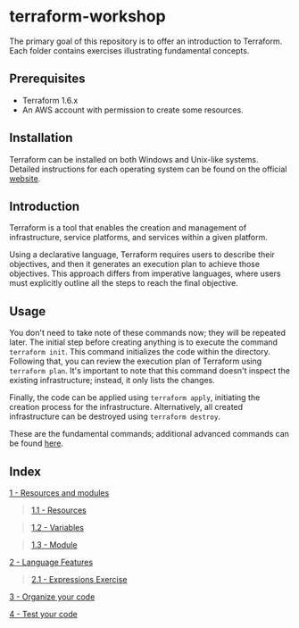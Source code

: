 # terraform-workshop

The primary goal of this repository is to offer an introduction to Terraform. Each folder contains exercises illustrating fundamental concepts.

## Prerequisites

- Terraform 1.6.x
- An AWS account with permission to create some resources.

## Installation

Terraform can be installed on both Windows and Unix-like systems. Detailed instructions for each operating system can be found on the official [website](https://www.terraform.io/downloads).

## Introduction

Terraform is a tool that enables the creation and management of infrastructure, service platforms, and services within a given platform.

Using a declarative language, Terraform requires users to describe their objectives, and then it generates an execution plan to achieve those objectives. This approach differs from imperative languages, where users must explicitly outline all the steps to reach the final objective.

## Usage

You don't need to take note of these commands now; they will be repeated later. The initial step before creating anything is to execute the command `terraform init`. This command initializes the code within the directory. Following that, you can review the execution plan of Terraform using `terraform plan`. It's important to note that this command doesn't inspect the existing infrastructure; instead, it only lists the changes.

Finally, the code can be applied using `terraform apply`, initiating the creation process for the infrastructure. Alternatively, all created infrastructure can be destroyed using `terraform destroy`.

These are the fundamental commands; additional advanced commands can be found [here](https://www.terraform.io/cli/commands).

## Index

[1 - Resources and modules](./1-resources_and_modules/README.md)

> [1.1 - Resources](./1-resources_and_modules/1.1-resources/RESOURCES.md)

> [1.2 - Variables](1-resources_and_modules/1.2-variables/VARIABLES.md)

> [1.3 - Module](./1-resources_and_modules/1.3-modules/MODULE.md)

[2 - Language Features](./2-language_features/README.md)

> [2.1 - Expressions Exercise](./2-language_features/2.1-expressions_exercise/README.md)

[3 - Organize your code](./3-organize_your_code/README.md)

[4 - Test your code](./4-test_your_code/README.md)